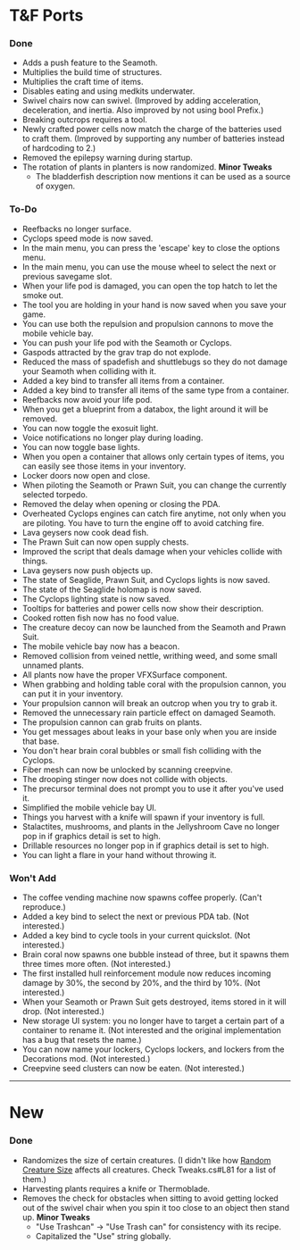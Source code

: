 # T&F Ports
### Done
- Adds a push feature to the Seamoth.
- Multiplies the build time of structures.
- Multiplies the craft time of items.
- Disables eating and using medkits underwater.
- Swivel chairs now can swivel. (Improved by adding acceleration, deceleration, and inertia. Also improved by not using bool Prefix.)
- Breaking outcrops requires a tool.
- Newly crafted power cells now match the charge of the batteries used to craft them. (Improved by supporting any number of batteries instead of hardcoding to 2.)
- Removed the epilepsy warning during startup.
- The rotation of plants in planters is now randomized.
**Minor Tweaks**
  - The bladderfish description now mentions it can be used as a source of oxygen.

### To-Do
- Reefbacks no longer surface.
- Cyclops speed mode is now saved.
- In the main menu, you can press the 'escape' key to close the options menu.
- In the main menu, you can use the mouse wheel to select the next or previous savegame slot.
- When your life pod is damaged, you can open the top hatch to let the smoke out.
- The tool you are holding in your hand is now saved when you save your game.
- You can use both the repulsion and propulsion cannons to move the mobile vehicle bay.
- You can push your life pod with the Seamoth or Cyclops.
- Gaspods attracted by the grav trap do not explode.
- Reduced the mass of spadefish and shuttlebugs so they do not damage your Seamoth when colliding with it.
- Added a key bind to transfer all items from a container.
- Added a key bind to transfer all items of the same type from a container.
- Reefbacks now avoid your life pod.
- When you get a blueprint from a databox, the light around it will be removed.
- You can now toggle the exosuit light.
- Voice notifications no longer play during loading.
- You can now toggle base lights.
- When you open a container that allows only certain types of items, you can easily see those items in your inventory.
- Locker doors now open and close.
- When piloting the Seamoth or Prawn Suit, you can change the currently selected torpedo.
- Removed the delay when opening or closing the PDA.
- Overheated Cyclops engines can catch fire anytime, not only when you are piloting. You have to turn the engine off to avoid catching fire.
- Lava geysers now cook dead fish.
- The Prawn Suit can now open supply chests.
- Improved the script that deals damage when your vehicles collide with things.
- Lava geysers now push objects up.
- The state of Seaglide, Prawn Suit, and Cyclops lights is now saved.
- The state of the Seaglide holomap is now saved.
- The Cyclops lighting state is now saved.
- Tooltips for batteries and power cells now show their description.
- Cooked rotten fish now has no food value.
- The creature decoy can now be launched from the Seamoth and Prawn Suit.
- The mobile vehicle bay now has a beacon.
- Removed collision from veined nettle, writhing weed, and some small unnamed plants.
- All plants now have the proper VFXSurface component.
- When grabbing and holding table coral with the propulsion cannon, you can put it in your inventory.
- Your propulsion cannon will break an outcrop when you try to grab it.
- Removed the unnecessary rain particle effect on damaged Seamoth.
- The propulsion cannon can grab fruits on plants.
- You get messages about leaks in your base only when you are inside that base.
- You don't hear brain coral bubbles or small fish colliding with the Cyclops.
- Fiber mesh can now be unlocked by scanning creepvine.
- The drooping stinger now does not collide with objects.
- The precursor terminal does not prompt you to use it after you've used it.
- Simplified the mobile vehicle bay UI.
- Things you harvest with a knife will spawn if your inventory is full.
- Stalactites, mushrooms, and plants in the Jellyshroom Cave no longer pop in if graphics detail is set to high.
- Drillable resources no longer pop in if graphics detail is set to high.
- You can light a flare in your hand without throwing it.

### Won't Add
- The coffee vending machine now spawns coffee properly. (Can't reproduce.)
- Added a key bind to select the next or previous PDA tab. (Not interested.)
- Added a key bind to cycle tools in your current quickslot. (Not interested.)
- Brain coral now spawns one bubble instead of three, but it spawns them three times more often. (Not interested.)
- The first installed hull reinforcement module now reduces incoming damage by 30%, the second by 20%, and the third by 10%. (Not interested.)
- When your Seamoth or Prawn Suit gets destroyed, items stored in it will drop. (Not interested.)
- New storage UI system: you no longer have to target a certain part of a container to rename it. (Not interested and the original implementation has a bug that resets the name.)
- You can now name your lockers, Cyclops lockers, and lockers from the Decorations mod. (Not interested.)
- Creepvine seed clusters can now be eaten. (Not interested.)


---

# New
### Done
- Randomizes the size of certain creatures. (I didn't like how [Random Creature Size](https://www.nexusmods.com/subnautica/mods/138) affects all creatures. Check Tweaks.cs#L81 for a list of them.)
- Harvesting plants requires a knife or Thermoblade.
- Removes the check for obstacles when sitting to avoid getting locked out of the swivel chair when you spin it too close to an object then stand up.
**Minor Tweaks**
  - "Use Trashcan" -> "Use Trash can" for consistency with its recipe.
  - Capitalized the "Use" string globally.